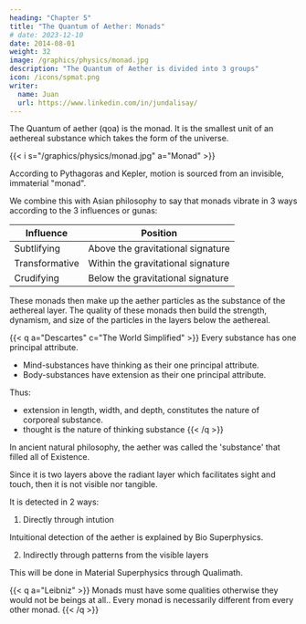 ```yaml
---
heading: "Chapter 5"
title: "The Quantum of Aether: Monads"
# date: 2023-12-10
date: 2014-08-01
weight: 32
image: /graphics/physics/monad.jpg
description: "The Quantum of Aether is divided into 3 groups"
icon: /icons/spmat.png
writer:
  name: Juan
  url: https://www.linkedin.com/in/jundalisay/
---
```



The Quantum of aether (qoa) is the monad. It is the smallest unit of an aethereal substance which takes the form of the universe.


{{< i s="/graphics/physics/monad.jpg" a="Monad" >}}

According to Pythagoras and Kepler, motion is sourced from an invisible, immaterial "monad". 

We combine this with Asian philosophy to say that monads vibrate in 3 ways according to the 3 influences or gunas:


Influence | Position 
--- | ---
Subtlifying | Above the gravitational signature
Transformative | Within the gravitational signature
Crudifying | Below the gravitational signature


These monads then make up the aether particles as the substance of the aethereal layer. The quality of these monads then build the strength, dynamism, and size of the particles in the layers below the aethereal. 


{{< q a="Descartes" c="The World Simplified" >}}
Every substance has one principal attribute.
- Mind-substances have thinking as their one principal attribute.
- Body-substances have extension as their one principal attribute.

Thus:
- extension in length, width, and depth, constitutes the nature of corporeal substance.
- thought is the nature of thinking substance
{{< /q >}}


In ancient natural philosophy, the aether was called the 'substance' that filled all of Existence. 

Since it is two layers above the radiant layer which facilitates sight and touch, then it is not visible nor tangible.

It is detected in 2 ways:

1. Directly through intution

Intuitional detection of the aether is explained by Bio Superphysics. 

2. Indirectly through patterns from the visible layers 

This will be done in Material Superphysics through Qualimath.



{{< q a="Leibniz" >}}
Monads must have some qualities otherwise they would not be beings at all.. Every monad is necessarily different from every other monad.
{{< /q >}}


<!-- Kepler lists 5 kinds of monads: 2 are of the immaterial category and 3 are material. Instead of calling them cube, tetrahedron, etc we call them do, re, mi, sol, la, as Pythagoras' "sesquialter" and the Chinese pentatonic scale. 

"Do" is the monad of planets, "Sol" is the monad of stars such as our sun. Thus, "La" is the monad of galaxies.

Kepler calls the gravity between the monads as "kinship". -->
<!-- , Einstein calls it "relativity".  -->

<!-- Instead of using light as a yardstick, Kepler uses the gravitational relativity between two monads. There are 20, such as:
- Do-Do
- Do-Re
- Do-Mi
- etc. 

Newton's Gravity is therefore `Do-Do` and `Do-Sol`. 

Einstein's Special Relativity is `Mi-Mi` and `Mi-Re`. 

General Relativity is `Mi-Do` and `Mi-Sol`.

Monads of the same category attract each other at the same rate. 

This is why stars move at the same speed around the center of their galaxy regardless of their distance, just as 2 different weights fall to the ground at the same time as proven by Galileo.

A person ignorant of gravitational relativities will imagine that heavier objects fall faster, just as Vera Rubin imagined that a galaxy's inner stars travel faster than its outer ones.

This means that there are two inverse square laws: one for the material and another for the immaterial. These render dark matter, wormholes, and the big bang unnecessary, and will allow artificial gravity to be realized. -->



<!-- This free aether is made up of monads which are the most basic unit in existence. 

- In Yogananda's philosophy, this is the lifetron 
- In Essassani philosophy, this is called the prime radiant. 


1. Upper Qoa

This is known as the abstract mind. This is essential for both natural and artificial intelligence. 

2. Qoa

This is known as waves whether they be crudified into gravitational waves, energy waves, or light waves

3. Lower Qoa

This is known as ideas (from the Supreme's perspective) or thoughts from our perspective.

### The Upper Qoa

This is the abstract lower mind that allows the waves and thoughts to be manifest themselves. 

This leads to true artificial intelligence which we call Automated Natural Intelligence.
  -->


<!-- Everyone has had an idea. Therefore, ideas are real, but not physical in nature. These ideas then spur us into action in the physical domain.

From the Creator's viewpoint a qoa is Its idea. From a createe's viewpoint, it is a thought. -->

